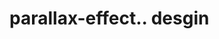 # parallax-effect.. desgin                                                                                                                                                                                                                                                                                                                                                                                                                                                                                                                                                                                                                           
